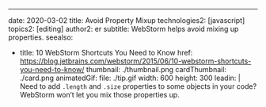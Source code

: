 ---
date: 2020-03-02
title: Avoid Property Mixup
technologies2: [javascript]
topics2: [editing]
author2: er
subtitle: WebStorm helps avoid mixing up properties.
seealso:
- title: 10 WebStorm Shortcuts You Need to Know
  href: https://blog.jetbrains.com/webstorm/2015/06/10-webstorm-shortcuts-you-need-to-know/
thumbnail: ./thumbnail.png
cardThumbnail: ./card.png
animatedGif:
  file: ./tip.gif
  width: 600
  height: 300
leadin: |
  Need to add `.length` and `.size` properties to some objects in your code? WebStorm 
  won’t let you mix those properties up. 
